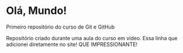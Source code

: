 # Olá, Mundo!
 Primeiro repositório do curso de Git e GitHub

 Repositório criado durante uma aula do curso em vídeo.
 Essa linha que adicionei diretamente no site! QUE IMPRESSIONANTE!
